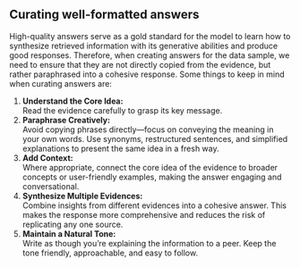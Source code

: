 ## Curating well-formatted answers

High-quality answers serve as a gold standard for the model to learn how to synthesize retrieved information with its generative abilities and produce good responses.
Therefore, when creating answers for the data sample, we need to ensure that they are not directly copied from the evidence, but rather paraphrased into a cohesive response.
Some things to keep in mind when curating answers are:

1. **Understand the Core Idea:**<br />Read the evidence carefully to grasp its key message.
2. **Paraphrase Creatively:**<br />Avoid copying phrases directly—focus on conveying the meaning in your own words. Use synonyms, restructured sentences, and simplified explanations to present the same idea in a fresh way.
3. **Add Context:**<br />Where appropriate, connect the core idea of the evidence to broader concepts or user-friendly examples, making the answer engaging and conversational.
4. **Synthesize Multiple Evidences:**<br />Combine insights from different evidences into a cohesive answer. This makes the response more comprehensive and reduces the risk of replicating any one source.
5. **Maintain a Natural Tone:**<br />Write as though you’re explaining the information to a peer. Keep the tone friendly, approachable, and easy to follow.